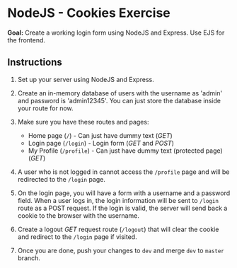 # NodeJS - Cookies Exercise

**Goal:** Create a working login form using NodeJS and Express. Use EJS for the frontend.

## Instructions

1. Set up your server using NodeJS and Express.
2. Create an in-memory database of users with the username as 'admin' and password is 'admin12345'. You can just store the database inside your route for now.
3. Make sure you have these routes and pages:

   - Home page (`/`) - Can just have dummy text (*GET*)
   - Login page (`/login`) - Login form (*GET* and *POST*)
   - My Profile (`/profile`) - Can just have dummy text (protected page) (*GET*)

4. A user who is not logged in cannot access the `/profile` page and will be redirected to the `/login` page.
5. On the login page, you will have a form with a username and a password field. When a user logs in, the login information will be sent to `/login` route as a POST request. If the login is valid, the server will send back a cookie to the browser with the username.
6. Create a logout *GET* request route (`/logout`) that will clear the cookie and redirect to the `/login` page if visited.
7. Once you are done, push your changes to `dev` and merge `dev` to `master` branch.
